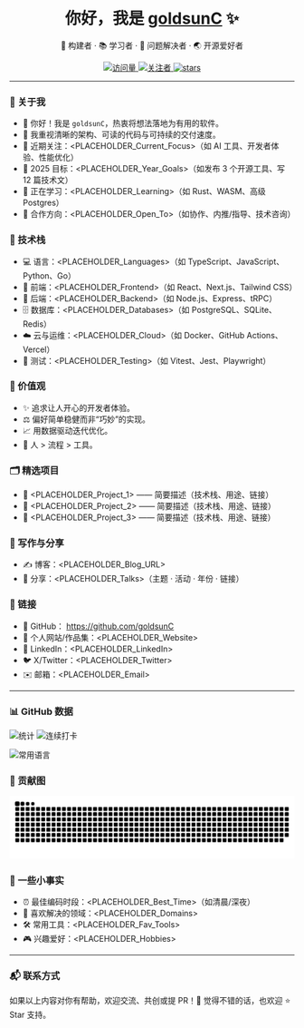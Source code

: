 <h1 align="center">你好，我是 <a href="https://github.com/goldsunC">goldsunC</a> ✨</h1>
<p align="center">🚀 构建者 · 📚 学习者 · 🧩 问题解决者 · 🌏 开源爱好者</p>

<p align="center">
  <a href="https://github.com/goldsunC">
    <img src="https://komarev.com/ghpvc/?username=goldsunC&label=访问量&color=0e75b6&style=flat" alt="访问量" />
  </a>
  <a href="https://github.com/goldsunC?tab=followers">
    <img src="https://img.shields.io/github/followers/goldsunC?label=关注者&style=flat&color=0e75b6" alt="关注者" />
  </a>
  <a href="https://github.com/goldsunC?tab=stars">
    <img src="https://img.shields.io/badge/Stars-★-yellow" alt="stars" />
  </a>
</p>

---

### 🙋 关于我
- 👋 你好！我是 `goldsunC`，热衷将想法落地为有用的软件。
- 🧠 我重视清晰的架构、可读的代码与可持续的交付速度。
- 🔭 近期关注：<PLACEHOLDER_Current_Focus>（如 AI 工具、开发者体验、性能优化）
- 🎯 2025 目标：<PLACEHOLDER_Year_Goals>（如发布 3 个开源工具、写 12 篇技术文）
- 🌱 正在学习：<PLACEHOLDER_Learning>（如 Rust、WASM、高级 Postgres）
- 🤝 合作方向：<PLACEHOLDER_Open_To>（如协作、内推/指导、技术咨询）

### 🧰 技术栈
- 💻 语言：<PLACEHOLDER_Languages>（如 TypeScript、JavaScript、Python、Go）
- 🧩 前端：<PLACEHOLDER_Frontend>（如 React、Next.js、Tailwind CSS）
- 🔧 后端：<PLACEHOLDER_Backend>（如 Node.js、Express、tRPC）
- 🗄️ 数据库：<PLACEHOLDER_Databases>（如 PostgreSQL、SQLite、Redis）
- ☁️ 云与运维：<PLACEHOLDER_Cloud>（如 Docker、GitHub Actions、Vercel）
- 🧪 测试：<PLACEHOLDER_Testing>（如 Vitest、Jest、Playwright）

### 🧭 价值观
- ✨ 追求让人开心的开发者体验。
- ⚖️ 偏好简单稳健而非“巧妙”的实现。
- 📈 用数据驱动迭代优化。
- 👥 人 > 流程 > 工具。

### 🗂️ 精选项目
- 🚧 <PLACEHOLDER_Project_1> —— 简要描述（技术栈、用途、链接）
- 🚧 <PLACEHOLDER_Project_2> —— 简要描述（技术栈、用途、链接）
- 🚧 <PLACEHOLDER_Project_3> —— 简要描述（技术栈、用途、链接）

### 📝 写作与分享
- ✍️ 博客：<PLACEHOLDER_Blog_URL>
- 🎤 分享：<PLACEHOLDER_Talks>（主题 · 活动 · 年份 · 链接）

### 🔗 链接
- 🐙 GitHub： https://github.com/goldsunC
- 🔗 个人网站/作品集：<PLACEHOLDER_Website>
- 💼 LinkedIn：<PLACEHOLDER_LinkedIn>
- 🐦 X/Twitter：<PLACEHOLDER_Twitter>
- ✉️ 邮箱：<PLACEHOLDER_Email>

---

### 📊 GitHub 数据
<p>
  <img height="165" src="https://github-readme-stats.vercel.app/api?username=goldsunC&show_icons=true&hide_border=true" alt="统计" />
  <img height="165" src="https://github-readme-streak-stats.herokuapp.com/?user=goldsunC&hide_border=true" alt="连续打卡" />
</p>
<p>
  <img height="165" src="https://github-readme-stats.vercel.app/api/top-langs/?username=goldsunC&layout=compact&hide_border=true" alt="常用语言" />
</p>

### 🐍 贡献图
<p>
  <img src="https://raw.githubusercontent.com/Platane/snk/output/github-contribution-grid-snake.svg" alt="snake" />
</p>

### 🎯 一些小事实
- ⏰ 最佳编码时段：<PLACEHOLDER_Best_Time>（如清晨/深夜）
- 🧩 喜欢解决的领域：<PLACEHOLDER_Domains>
- 🛠️ 常用工具：<PLACEHOLDER_Fav_Tools>
- 🎮 兴趣爱好：<PLACEHOLDER_Hobbies>

---

### 📬 联系方式
如果以上内容对你有帮助，欢迎交流、共创或提 PR！🙌 觉得不错的话，也欢迎 ⭐️ Star 支持。


